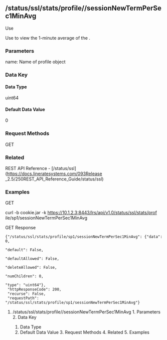 ## /status/ssl/stats/profile/<name>/sessionNewTermPerSec1MinAvg

Use

Use to view the 1-minute average of the .

### Parameters

name: Name of profile object

### Data Key

#### Data Type

uint64

#### Default Data Value

0

### Request Methods

GET

### Related

REST API Reference - [/status/ssl](https://docs.lineratesystems.com/093Release
_2.5/250REST_API_Reference_Guide/status/ssl)

### Examples

GET

curl -b cookie.jar -k https://10.1.2.3:8443/lrs/api/v1.0/status/ssl/stats/prof
ile/sp1/sessionNewTermPerSec1MinAvg

GET Response

    
    {"/status/ssl/stats/profile/sp1/sessionNewTermPerSec1MinAvg": {"data": 0,
                                                                      "default": False,
                                                                      "defaultAllowed": False,
                                                                      "deleteAllowed": False,
                                                                      "numChildren": 0,
                                                                      "type": "uint64"},
     "httpResponseCode": 200,
     "recurse": False,
     "requestPath": "/status/ssl/stats/profile/sp1/sessionNewTermPerSec1MinAvg"}
    

  1. /status/ssl/stats/profile/<name>/sessionNewTermPerSec1MinAvg
    1. Parameters
    2. Data Key
      1. Data Type
      2. Default Data Value
    3. Request Methods
    4. Related
    5. Examples

